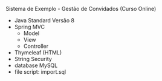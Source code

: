 Sistema de Exemplo - Gestão de Convidados (Curso Online)

- Java Standard Versão 8
- Spring MVC
   - Model
   - View
   - Controller
- Thymeleaf (HTML)
- String Security
- database MySQL
- file script: import.sql

